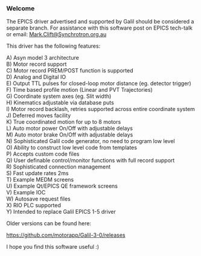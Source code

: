 ### Welcome

The EPICS driver advertised and supported by Galil should be considered a separate branch.  For assistance with this software post on EPICS tech-talk or email: Mark.Clift@Synchrotron.org.au

This driver has the following features:  

A) Asyn model 3 architecture  
B) Motor record support  
C) Motor record PREM/POST function is supported   
D) Analog and Digital IO  
E) Output TTL pulses for closed-loop motor distance (eg. detector trigger)   
F) Time based profile motion (Linear and PVT Trajectories)   
G) Coordinate system axes (eg. Slit width)   
H) Kinematics adjustable via database puts     
I) Motor record backlash, retries supported across entire coordinate system
J) Deferred moves facility   
K) True coordinated motion for up to 8 motors   
L) Auto motor power On/Off with adjustable delays  
M) Auto motor brake On/Off with adjustable delays   
N) Sophisticated Galil code generator, no need to program low level   
O) Ability to construct low level code from templates  
P) Accepts custom code files   
Q) User definable control/monitor functions with full record support   
R) Sophisticated connection management    
S) Fast update rates 2ms   
T) Example MEDM screens     
U) Example Qt/EPICS QE framework screens   
V) Example IOC  
W) Autosave request files   
X) RIO PLC supported   
Y) Intended to replace Galil EPICS 1-5 driver  

Older versions can be found here:   

https://github.com/motorapp/Galil-3-0/releases   

I hope you find this software useful :)  
